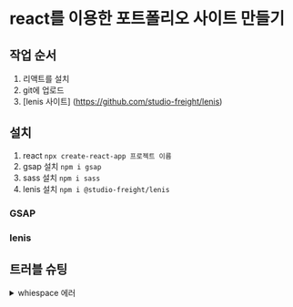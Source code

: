 # react를 이용한 포트폴리오 사이트 만들기

## 작업 순서

1. 리액트를 설치
2. git에 업로드
3. [lenis 사이트] (https://github.com/studio-freight/lenis)

## 설치

1. react `npx create-react-app 프로젝트 이름`
2. gsap 설치 `npm i gsap`
3. sass 설치 `npm i sass`
4. lenis 설치 `npm i @studio-freight/lenis`

### GSAP

### lenis

## 트러블 슈팅

<details>
<summary>whiespace 에러</summary>
 warning: in the working copy of '.gitignore', LF will be replaced by CRLF the next time Git touches it

해결방법
Git의 core.autocrlf 라는 기능을 켜서 이를 자동 변환 해주도록 하면 된다.

`git config --global core.autocrlf true // 시스템 전체에 적용`

`git config core.autocrlf true // 해당 프로젝트에만 적용`

</details>
